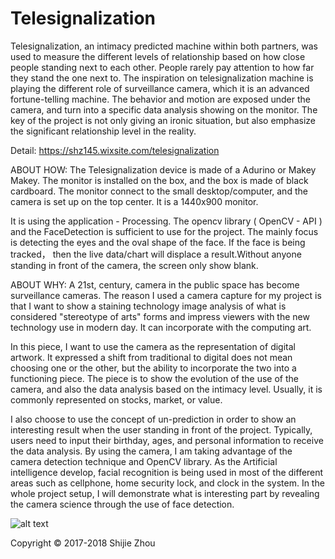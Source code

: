 # Telesignalization
Telesignalization, an intimacy predicted machine within both partners, was used to measure the different levels of relationship based on how close people standing next to each other. People rarely pay attention to how far they stand the one next to. The inspiration on telesignalization machine is playing the different role of surveillance camera, which it is an advanced fortune-telling machine. The behavior and motion are exposed under the camera, and turn into a specific data analysis showing on the monitor. The key of the project is not only giving an ironic situation, but also emphasize the significant relationship level in the reality.

Detail:
https://shz145.wixsite.com/telesignalization

ABOUT HOW: 
The Telesignalization device is made of a Adurino or Makey Makey. The monitor is installed on the box, and the box is made of black cardboard. The monitor connect to the small desktop/computer, and the camera is set up on the top center. It is a 1440x900 monitor. 

It is using the application - Processing.  The opencv library ( OpenCV - API ) and the FaceDetection is sufficient to use for the project. The mainly focus is detecting the eyes and the oval shape of the face. If the face is being tracked， then the live data/chart will displace a result.Without anyone standing in front of the camera, the screen only show blank.

ABOUT WHY:
A 21st, century, camera in the public space has become surveillance cameras. The reason I used a camera capture for my project is that I want to show a staining technology image analysis of what is considered "stereotype of arts" forms and impress viewers with the new technology use in modern day. It can incorporate with the computing art. 

In this piece, I want to use the camera as the representation of digital artwork. It expressed a shift from traditional to digital does not mean choosing one or the other, but the ability to incorporate the two into a functioning piece. The piece is to show the evolution of the use of the camera, and also the data analysis based on the intimacy level. Usually, it is commonly represented on stocks, market, or value. 

I also choose to use the concept of un-prediction in order to show an interesting result when the user standing in front of the project. Typically, users need to input their birthday, ages, and personal information to receive the data analysis. By using the camera, I am taking advantage of the camera detection technique and OpenCV library. As the Artificial intelligence develop, facial recognition is being used in most of the different areas such as cellphone, home security lock, and clock in the system. In the whole project setup, I will demonstrate what is interesting part by revealing the camera science through the use of face detection.

![alt text](https://static.wixstatic.com/media/a6c808_1b97182f72d9485683f0987f3442654d~mv2_d_4000_2250_s_2.jpg/v1/fill/w_2158,h_1214,al_c,q_90,usm_0.66_1.00_0.01/a6c808_1b97182f72d9485683f0987f3442654d~mv2_d_4000_2250_s_2.webp)

Copyright © 2017-2018 Shijie Zhou
